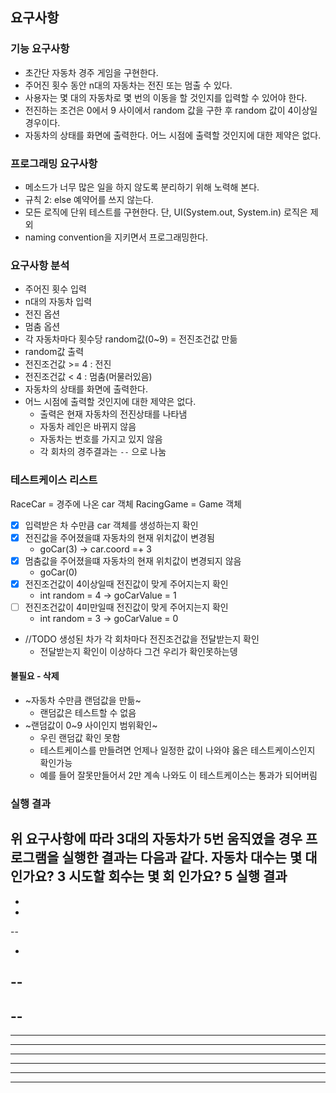 ## 요구사항

### 기능 요구사항
- 초간단 자동차 경주 게임을 구현한다.
- 주어진 횟수 동안 n대의 자동차는 전진 또는 멈출 수 있다.
- 사용자는 몇 대의 자동차로 몇 번의 이동을 할 것인지를 입력할 수 있어야 한다.
- 전진하는 조건은 0에서 9 사이에서 random 값을 구한 후 random 값이 4이상일 경우이다.
- 자동차의 상태를 화면에 출력한다. 어느 시점에 출력할 것인지에 대한 제약은 없다.

### 프로그래밍 요구사항
- 메소드가 너무 많은 일을 하지 않도록 분리하기 위해 노력해 본다.
- 규칙 2: else 예약어를 쓰지 않는다.
- 모든 로직에 단위 테스트를 구현한다. 단, UI(System.out, System.in) 로직은 제외
- naming convention을 지키면서 프로그래밍한다.

### 요구사항 분석
- 주어진 횟수 입력  
- n대의 자동차 입력
- 전진 옵션
- 멈춤 옵션
- 각 자동차마다 횟수당 random값(0~9) = 전진조건값 만듦
- random값 출력
- 전진조건값 >= 4 : 전진
- 전진조건값 < 4 : 멈춤(머물러있음)
- 자동차의 상태를 화면에 출력한다. 
- 어느 시점에 출력할 것인지에 대한 제약은 없다.
  - 출력은 현재 자동차의 전진상태를 나타냄
  - 자동차 레인은 바뀌지 않음
  - 자동차는 번호를 가지고 있지 않음
  - 각 회차의 경주결과는 `--` 으로 나눔
   
### 테스트케이스 리스트

RaceCar = 경주에 나온 car 객체
RacingGame = Game 객체

- [x] 입력받은 차 수만큼 car 객체를 생성하는지 확인
- [x] 전진값을 주어졌을떄 자동차의 현재 위치값이 변경됨
  -  goCar(3) -> car.coord =+ 3
- [x] 멈춤값을 주어졌을떄 자동차의 현재 위치값이 변경되지 않음
  -  goCar(0)
- [x] 전진조건값이 4이상일때 전진값이 맞게 주어지는지 확인
  -  int random = 4 -> goCarValue = 1
- [ ] 전진조건값이 4미만일때 전진값이 맞게 주어지는지 확인
  -  int random = 3 -> goCarValue = 0
- //TODO 생성된 차가 각 회차마다 전진조건값을 전달받는지 확인
  - 전달받는지 확인이 이상하다 그건 우리가 확인못하는뎅 

#### 불필요 - 삭제
- ~자동차 수만큼 랜덤값을 만듦~
  - 랜덤값은 테스트할 수 없음
- ~랜덤값이 0~9 사이인지 범위확인~ 
  - 우린 랜덤값 확인 못함
  - 테스트케이스를 만들려면 언제나 일정한 값이 나와야 옳은 테스트케이스인지 확인가능
  - 예를 들어 잘못만들어서 2만 계속 나와도 이 테스트케이스는 통과가 되어버림  

### 실행 결과
위 요구사항에 따라 3대의 자동차가 5번 움직였을 경우 프로그램을 실행한 결과는 다음과 같다.
자동차 대수는 몇 대 인가요?
3
시도할 회수는 몇 회 인가요?
5
실행 결과
-
-
-

--

-
--
---
--
---
----
---
----
----
----
-----